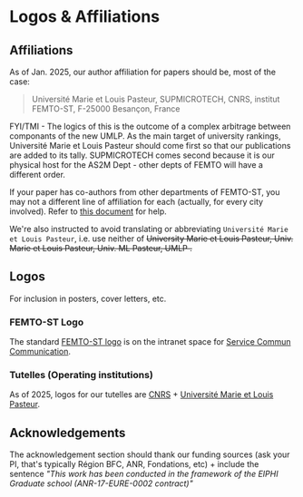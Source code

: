 # Logos & Affiliations

## Affiliations

As of Jan. 2025, our author affiliation for papers should be, most of the case: 

> Université Marie et Louis Pasteur, SUPMICROTECH, CNRS, institut FEMTO-ST, F-25000 Besançon, France

FYI/TMI - The logics of this is the outcome of a complex arbitrage between componants of the new UMLP. As the main target of university rankings, Université Marie et Louis Pasteur should come first so that our publications are added to its tally. SUPMICROTECH comes second because it is our physical host for the AS2M Dept - other depts of FEMTO will have a different order. 

If your paper has co-authors from other departments of FEMTO-ST, you may not a different line of affiliation for each (actually, for every city involved). Refer to [this document](../../downloads/Logigramme_signature_FEMTO-ST.pdf) for help. 

We're also instructed to avoid translating or abbreviating `Université Marie et Louis Pasteur`, i.e. use neither of <del> University Marie et Louis Pasteur, Univ. Marie et Louis Pasteur, Univ. ML Pasteur, UMLP <del>.


## Logos 

For inclusion in posters, cover letters, etc. 


### FEMTO-ST Logo

The standard [FEMTO-ST logo]((https://extranet.femto-st.fr/intranet/comm/Logos/Forms/Thumbnails.aspx?RootFolder=%2Fintranet%2Fcomm%2FLogos%2FFEMTO%2DST&FolderCTID=0x012000233A16033461A44FB4F0399B3527FCDA&View=%7BE0648792%2D6BE5%2D452B%2DA8AE%2D4F6A9A2EA958%7D)) is on the intranet space for [Service Commun Communication](https://extranet.femto-st.fr/intranet/comm). 

### Tutelles (Operating institutions)

As of 2025, logos for our tutelles are [CNRS](https://extranet.femto-st.fr/intranet/comm/Logos/Forms/Thumbnails.aspx?RootFolder=%2Fintranet%2Fcomm%2FLogos%2Flogos%20tutelles%2FCNRS&FolderCTID=0x012000233A16033461A44FB4F0399B3527FCDA&View=%7BE0648792%2D6BE5%2D452B%2DA8AE%2D4F6A9A2EA958%7D) + [Université Marie et Louis Pasteur](https://extranet.femto-st.fr/intranet/comm/Logos/Forms/Thumbnails.aspx?RootFolder=%2Fintranet%2Fcomm%2FLogos%2Flogos%20tutelles&FolderCTID=0x012000233A16033461A44FB4F0399B3527FCDA&View=%7BE0648792%2D6BE5%2D452B%2DA8AE%2D4F6A9A2EA958%7D).  

## Acknowledgements

The acknowledgement section should thank our funding sources (ask your PI, that's typically Région BFC, ANR, Fondations, etc) + include the sentence _"This work has been conducted in the framework of the EIPHI Graduate school (ANR-17-EURE-0002 contract)"_
